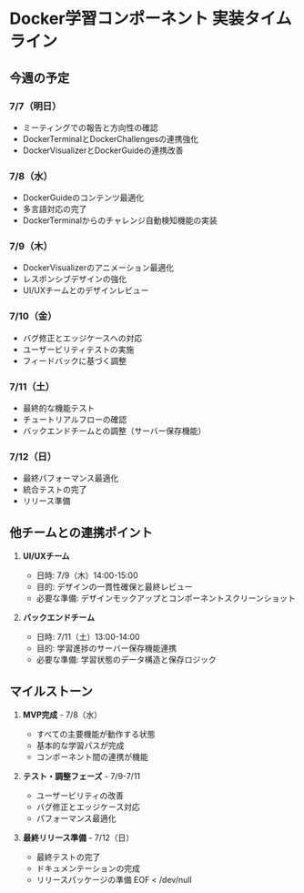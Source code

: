 # Docker学習コンポーネント 実装タイムライン

## 今週の予定

### 7/7（明日）
- ミーティングでの報告と方向性の確認
- DockerTerminalとDockerChallengesの連携強化
- DockerVisualizerとDockerGuideの連携改善

### 7/8（水）
- DockerGuideのコンテンツ最適化
- 多言語対応の完了
- DockerTerminalからのチャレンジ自動検知機能の実装

### 7/9（木）
- DockerVisualizerのアニメーション最適化
- レスポンシブデザインの強化
- UI/UXチームとのデザインレビュー

### 7/10（金）
- バグ修正とエッジケースへの対応
- ユーザービリティテストの実施
- フィードバックに基づく調整

### 7/11（土）
- 最終的な機能テスト
- チュートリアルフローの確認
- バックエンドチームとの調整（サーバー保存機能）

### 7/12（日）
- 最終パフォーマンス最適化
- 統合テストの完了
- リリース準備

## 他チームとの連携ポイント

1. **UI/UXチーム**
   - 日時: 7/9（木）14:00-15:00
   - 目的: デザインの一貫性確保と最終レビュー
   - 必要な準備: デザインモックアップとコンポーネントスクリーンショット

2. **バックエンドチーム**
   - 日時: 7/11（土）13:00-14:00
   - 目的: 学習進捗のサーバー保存機能連携
   - 必要な準備: 学習状態のデータ構造と保存ロジック

## マイルストーン

1. **MVP完成** - 7/8（水）
   - すべての主要機能が動作する状態
   - 基本的な学習パスが完成
   - コンポーネント間の連携が機能

2. **テスト・調整フェーズ** - 7/9-7/11
   - ユーザービリティの改善
   - バグ修正とエッジケース対応
   - パフォーマンス最適化

3. **最終リリース準備** - 7/12（日）
   - 最終テストの完了
   - ドキュメンテーションの完成
   - リリースパッケージの準備
EOF < /dev/null